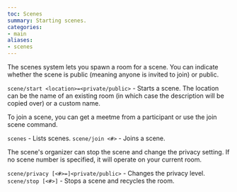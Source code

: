 ```yaml
---
toc: Scenes
summary: Starting scenes.
categories:
- main
aliases:
- scenes
---
```

The scenes system lets you spawn a room for a scene.  You can indicate whether the scene is public (meaning anyone is invited to join) or public.

`scene/start <location>=<private/public>` - Starts a scene.  The location can be the name of an existing room (in which case the description will be copied over) or a custom name.

To join a scene, you can get a meetme from a participant or use the join scene command.

`scenes` - Lists scenes.
`scene/join <#>` - Joins a scene.

The scene's organizer can stop the scene and change the privacy setting.  If no scene number is specified, it will operate on your current room.

`scene/privacy [<#>=]<private/public>` - Changes the privacy level.
`scene/stop [<#>]` - Stops a scene and recycles the room.